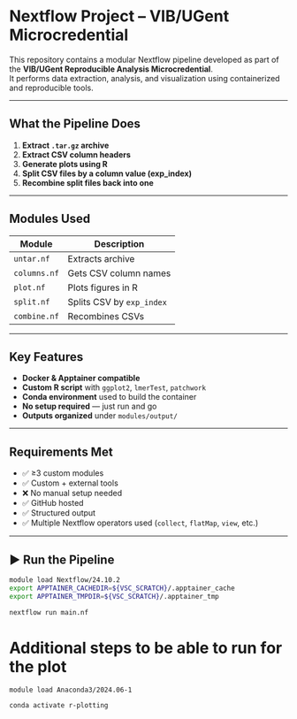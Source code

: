 # Nextflow Project – VIB/UGent Microcredential

This repository contains a modular Nextflow pipeline developed as part of the **VIB/UGent Reproducible Analysis Microcredential**.  
It performs data extraction, analysis, and visualization using containerized and reproducible tools.

---

## What the Pipeline Does

1. **Extract `.tar.gz` archive**
2. **Extract CSV column headers**
3. **Generate plots using R**
4. **Split CSV files by a column value (exp_index)**
5. **Recombine split files back into one**

---

## Modules Used

| Module         | Description                       | 
|----------------|-----------------------------------|
| `untar.nf`     | Extracts archive                  | 
| `columns.nf`   | Gets CSV column names             | 
| `plot.nf`      | Plots figures in R                | 
| `split.nf`     | Splits CSV by `exp_index`         | 
| `combine.nf`   | Recombines CSVs                   | 

---

## Key Features

- **Docker & Apptainer compatible**
- **Custom R script** with `ggplot2`, `lmerTest`, `patchwork`
- **Conda environment** used to build the container
- **No setup required** — just run and go
- **Outputs organized** under `modules/output/`

---

## Requirements Met
 
- ✅ ≥3 custom modules  
- ✅ Custom + external tools  
- ❌  No manual setup needed  
- ✅ GitHub hosted  
- ✅ Structured output  
- ✅ Multiple Nextflow operators used (`collect`, `flatMap`, `view`, etc.)

---

## ▶️ Run the Pipeline

```bash
module load Nextflow/24.10.2
export APPTAINER_CACHEDIR=${VSC_SCRATCH}/.apptainer_cache
export APPTAINER_TMPDIR=${VSC_SCRATCH}/.apptainer_tmp

nextflow run main.nf
```

# Additional steps to be able to run for the plot

`module load Anaconda3/2024.06-1`

`conda activate r-plotting`



